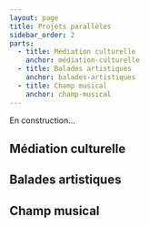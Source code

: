 ```yaml
---
layout: page
title: Projets parallèles
sidebar_order: 2
parts:
  - title: Médiation culturelle
    anchor: médiation-culturelle
  - title: Balades artistiques
    anchor: balades-artistiques
  - title: Champ musical
    anchor: champ-musical
---
```


<p class="message">
  <i class="fa fa-exclamation-triangle" aria-hidden="true"></i><span class="ml-2">En construction...</span>
</p>

## Médiation culturelle

## Balades artistiques

## Champ musical
